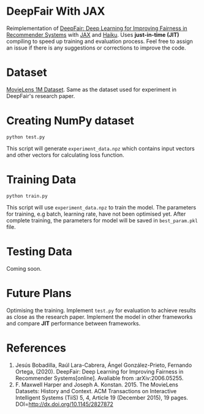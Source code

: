 # DeepFair With JAX
Reimplementation of [DeepFair: Deep Learning for Improving Fairness in Recommender Systems](https://arxiv.org/pdf/2006.05255v1.pdf) with [JAX](https://github.com/google/jax) and [Haiku](https://github.com/deepmind/dm-haiku). Uses **just-in-time (JIT)** compiling to speed up training and evaluation process. Feel free to assign an issue if there is any suggestions or corrections to improve the code.

# Dataset
[MovieLens 1M Dataset](https://grouplens.org/datasets/movielens/1m/). Same as the dataset used for experiment in DeepFair's research paper.

# Creating NumPy dataset
```
python test.py
```
This script will generate `experiment_data.npz` which contains input vectors and other vectors for calculating loss function.

# Training Data
```
python train.py
```
This script will use `experiment_data.npz` to train the model. The parameters for training, e.g batch, learning rate, have not been optimised yet. After complete training, the parameters for model will be saved in `best_param.pkl` file.

# Testing Data
Coming soon.

# Future Plans
Optimising the training. Implement `test.py` for evaluation to achieve results as close as the research paper. Implement the model in other frameworks and compare **JIT** performance between frameworks.

# References
1. Jesús Bobadilla, Raúl Lara-Cabrera, Ángel González-Prieto, Fernando Ortega, (2020). DeepFair: Deep Learning for Improving Fairness in Recommender Systems[online]. Avaliable from :arXiv:2006.05255.
2. F. Maxwell Harper and Joseph A. Konstan. 2015. The MovieLens Datasets: History and Context. ACM Transactions on Interactive Intelligent Systems (TiiS) 5, 4,
Article 19 (December 2015), 19 pages. DOI=http://dx.doi.org/10.1145/2827872
